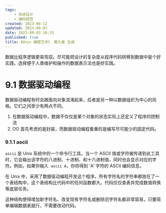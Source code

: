```yaml
---
tags:
    - 系统设计
    - 编码规范
created: 2023-08-12
updated: 2023-09-03
date: 2023-09-03 10:33 
published: true
title: 《Unix 编程艺术》 第九章 生成
---
```


数据比程序逻辑更易驾驭。尽可能把设计的复杂度从程序代码转移到数据中是个好实践，选择便于人类维护和操作的数据表示法也是好实践。

# 9.1 数据驱动编程

数据驱动编程有时会跟面向对象混淆起来，后者是另一种以数据组织为中心的风格。它们之间至少有两点不同。

1. 在数据驱动编程中，数据不仅仅是某个对象的状态实际上还定义了程序的控制流
2. OO 首先考虑的是封装，而数据驱动编程看重的是编写尽可能少的固定代码。

### 9.1.1 ascii

`ascii` 是 Unix 系统中的一个命令行工具。当一个 ASCII 值或字符被传递到此工具时，它会输出该字符的八进制、十进制、和十六进制值，同时也会显示对应的字符。例如，如果你输入  `ascii A`，你将得到 'A' 字符的 ASCII 编码信息。

在 Unix 中，采用了数据驱动编程开发这个程序。所有字符名的字符串都放在了一个表结构中，这个表结构比代码中的任何函数都大。代码仅仅查表并完成数值转换等底层任务。

这种结构使得增加新字符名、改变现有字符名或删除旧字符名都非常容易，只要简单编辑数据表就行，不需要改动代码。
